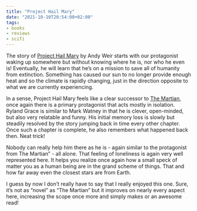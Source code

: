```yaml
---
title: "Project Hail Mary"
date: "2021-10-10T20:54:00+02:00"
tags:
- books
- reviews
- scifi
---
```


The story of [Project Hail Mary](https://www.andyweirauthor.com/books/project-hail-mary-hc/project-hail-mary-el) by Andy Weir starts with our protagonist waking up somewhere but without knowing where he is, nor who he even is! Eventually, he will learn that he’s on a mission to save all of humanity from extinction. Something has caused our sun to no longer provide enough heat and so the climate is rapidly changing, just in the direction opposite to what we are currently experiencing.

In a sense, Project Hail Mary feels like a clear successor to [The Martian](https://en.wikipedia.org/wiki/The_Martian_(Weir_novel)), once again there is a primary protagonist that acts mostly in isolation. Ryland Grace is similar to Mark Watney in that he is clever, open-minded, but also very relatable and funny. His initial memory loss is slowly but steadily resolved by the story jumping back in time every other chapter. Once such a chapter is complete, he also remembers what happened back then. Neat trick!

Nobody can really help him there as he is - again similar to the protagonist from The Martian” - all alone. That feeling of loneliness is again very well represented here. It helps you realize once again how a small speck of matter you as a human being are in the grand scheme of things. That and how far away even the closest stars are from Earth.

I guess by now I don’t really have to say that I really enjoyed this one. Sure, it’s not as “novel” as “The Martian” but it improves on nearly every aspect here, increasing the scope once more and simply makes or an awesome read!
